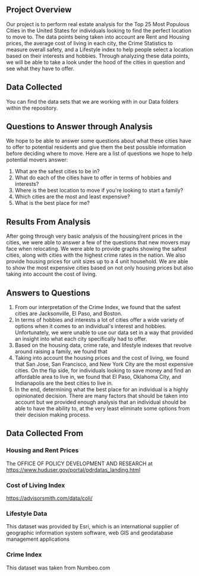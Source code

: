 ## Project Overview
Our project is to perform real estate analysis for the Top 25 Most Populous Cities in the United States for individuals looking to find the perfect location to  move to. The data points being taken into account are Rent and Housing prices, the average cost of living in each city, the Crime Statistics to measure overall safety, and a Lifestyle index to help people select a location based on their interests and hobbies. Through analyzing these data points, we will be able to take a look under the hood of the cities in question and see what they have to offer.

## Data Collected
You can find the data sets that we are working with in our Data folders within the repository.

## Questions to Answer through Analysis
We hope to be able to answer some questions about what these cities have to offer to potential residents and give them the best possible information before deciding where to move. Here are a list of questions we hope to help potential movers answer:
1. What are the safest cities to be in?
2. What do each of the cities have to offer in terms of hobbies and interests?
3. Where is the best location to move if you're looking to start a family?
4. Which cities are the most and least expensive?
5. What is the best place for me?

## Results From Analysis
After going through very basic analysis of the housing/rent prices in the cities, we were able to answer a few of the questions that new movers may face when relocating. We were able to provide graphs showing the safest cities, along with cities with the highest crime rates in the nation. We also provide housing prices for unit sizes up to a 4 unit household. We are able to show the most expensive cities based on not only housing prices but also taking into account the cost of living. 

## Answers to Questions
1. From our interpretation of the Crime Index, we found that the safest cities are Jacksonville, El Paso, and Boston. 
2. In terms of hobbies and interests a lot of cities offer a wide variety of options when it comes to an individual's interest and hobbies. Unfortunately, we were unable to use our data set in a way that provided an insight into what each city specifically had to offer.
3. Based on the housing data, crime rate, and lifestyle indexes that revolve around raising a family, we found that 
4. Taking into account the housing prices and the cost of living, we found that San Jose, San Francisco, and New York City are the most expensive cities. On the flip side, for individuals looking to save money and find an affordable area to live in, we found that El Paso, Oklahoma City, and Indianapolis are the best cities to live in.
5. In the end, determining what the best place for an individual is a highly opinionated decision. There are many factors that should be taken into account but we provided enough analysis that an individual should be able to have the ability to, at the very least eliminate some options from their decision making process.

## Data Collected From
### Housing and Rent Prices
The OFFICE OF POLICY DEVELOPMENT AND RESEARCH at https://www.huduser.gov/portal/pdrdatas_landing.html

### Cost of Living Index
https://advisorsmith.com/data/coli/

### Lifestyle Data
This dataset was provided by Esri, which is an international supplier of geographic information system software, web GIS and geodatabase management applications

### Crime Index
This dataset was taken from Numbeo.com
